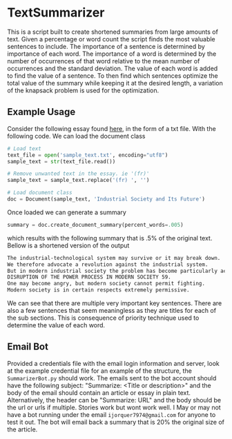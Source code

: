 # TextSummarizer
This is a script built to create shortened summaries from 
large amounts of text. Given a percentage or word count the
script finds the most valuable sentences to include. The 
importance of a sentence is determined by importance of 
each word. The importance of a word is determined by the 
number of occurrences of that word relative to the mean 
number of occurrences and the standard deviation. The value
of each word is added to find the value of a sentence. To
then find which sentences optimize the total value of the 
summary while keeping it at the desired length, a variation
of the knapsack problem is used for the optimization.

## Example Usage
Consider the following essay found [here](http://editions-hache.com/essais/kaczynski/kaczynski2.html),
in the form of a txt file. With the following code. We can load the document class
```python
# Load text
text_file = open('sample_text.txt', encoding="utf8")
sample_text = str(text_file.read())

# Remove unwanted text in the essay. ie '(fr)'
sample_text = sample_text.replace('(fr) ', '')

# Load document class
doc = Document(sample_text, 'Industrial Society and Its Future')

```
Once loaded we can generate a summary
```python
summary = doc.create_document_summary(percent_words=.005)
```
which results with the following summary that is 
.5% of the original text. Bellow is a shortened version
of the output
```txt
The industrial-technological system may survive or it may break down.
We therefore advocate a revolution against the industrial system.
But in modern industrial society the problem has become particularly acute.
DISRUPTION OF THE POWER PROCESS IN MODERN SOCIETY 59.
One may become angry, but modern society cannot permit fighting.
Modern society is in certain respects extremely permissive.
```
We can see that there are multiple very important key 
sentences. There are also a few sentences that seem 
meaningless as they are titles for each of the sub sections. This is consequence of 
priority technique used to determine the value of each word.

## Email Bot
Provided a credentials file with the email login information and server, 
look at the example credential file for an example of the structure, 
the `SummarizerBot.py` should work. The emails sent to the bot account 
should have the following subject: "Summarize: \<Title or description\>"
and the body of the email should contain an article or essay in plain 
text. Alternatively, the header can be "Summarize: URL" and the body 
should be the url or urls if multiple. Stories work but wont work well. I May or may not have a 
bot running under the email `ijorquer7974@gmail.com` for anyone to test 
it out. The bot will email back a summary that is 20% the original size
of the article.